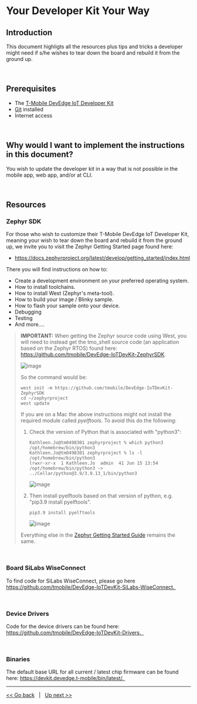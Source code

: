 # Your Developer Kit Your Way

## Introduction
This document highligts all the resources plus tips and tricks a developer might need if s/he wishes to tear down the board and rebuild it from the ground up. 

<br>

## Prerequisites
- The [T-Mobile DevEdge IoT Developer Kit](https://devedge.t-mobile.com/solutions/iot-developer-kit)
- [Git](https://git-scm.com/downloads) installed
- Internet access

<br>

## Why would I want to implement the instructions in this document? 
You wish to update the developer kit in a way that is not possible in the mobile app, web app, and/or at CLI.

<br>

## Resources

### Zephyr SDK

For those who wish to customize their T-Mobile DevEdge IoT Developer Kit, meaning your wish to tear down the board and rebuild it from the ground up, we invite you to visit the Zephyr Getting Started page found here:

- https://docs.zephyrproject.org/latest/develop/getting_started/index.html

There you will find instructions on how to:

- Create a development environment on your preferred operating system.
- How to install toolchains.
- How to install West (Zephyr's meta-tool). 
- How to build your image / Blinky sample.
- How to flash your sample onto your device.
- Debugging
- Testing
- And more....

> **IMPORTANT:** When getting the Zephyr source code using West, you will need to instead get the tmo_shell source code (an application based on the Zephyr RTOS) found here: https://github.com/tmobile/DevEdge-IoTDevKit-ZephyrSDK. 
> 
> ![image](https://user-images.githubusercontent.com/60194531/172735789-4c5f5a2b-71c9-4893-89ce-9d58e61d926c.png)
> 
> So the command would be:
>    ```
> west init -m https://github.com/tmobile/DevEdge-IoTDevKit-ZephyrSDK
> cd ~/zephyrproject
> west update
> ```
> If you are on a Mac the above instructions might not install the required module called *pyelftools*. To avoid this do the following:
> 1. Check the version of Python that is associated with "python3":
> 
>    ```
>    Kathleen.Jo@tm0498301 zephyrproject % which python3
>    /opt/homebrew/bin/python3
>    Kathleen.Jo@tm0498301 zephyrproject % ls -l /opt/homebrew/bin/python3
>    lrwxr-xr-x  1 Kathleen.Jo  admin  41 Jun 15 13:54 /opt/homebrew/bin/python3 -> ../Cellar/python@3.9/3.9.13_1/bin/python3
>    ```
>    
>    ![image](https://user-images.githubusercontent.com/60194531/179831518-578bc2d5-c887-4fa6-b7c1-cdc5cf0521e1.png)
> 
> 2. Then install pyelftools based on that version of python, e.g. "pip3.9 install pyelftools".
> 
>    `pip3.9 install pyelftools`
>    
>    ![image](https://user-images.githubusercontent.com/60194531/179831569-49c0f87e-9622-4d3f-b3cc-437b9d4bf3ae.png)
> 
> Everything else in the [Zephyr Getting Started Guide](https://docs.zephyrproject.org/latest/develop/getting_started/index.html) remains the same.

<br>

### Board SiLabs WiseConnect
To find code for SiLabs WiseConnect, please go here https://github.com/tmobile/DevEdge-IoTDevKit-SiLabs-WiseConnect. 

<br>

### Device Drivers
  
Code for the device drivers can be found here: https://github.com/tmobile/DevEdge-IoTDevKit-Drivers.  

<br>

###  Binaries
The default base URL for all current / latest chip firmware can be found here: https://devkit.devedge.t-mobile/bin/latest/. 



***
[<< Go back](04-Connecting-to-the-T-Mobile-LTE-M-Network.md) &nbsp; | &nbsp; [Up next >>](06-Interacting-with-the-Kit-at-CLI-via-the-tmo_shell.md)
